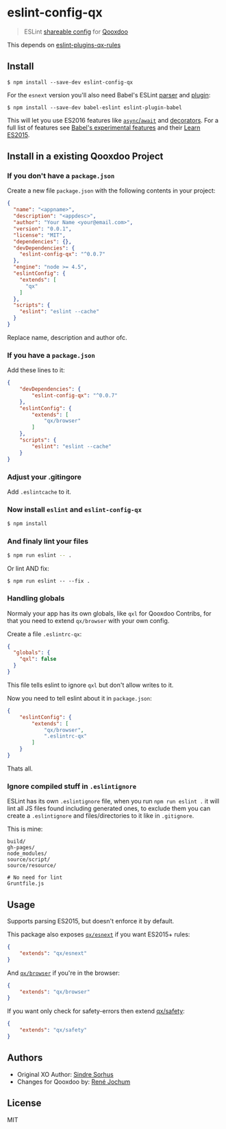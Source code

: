 # eslint-config-qx

> ESLint [shareable config](http://eslint.org/docs/developer-guide/shareable-configs.html) for [Qooxdoo](http://www.qooxdoo.org)

This depends on [eslint-plugins-qx-rules](https://github.com/drawstack/eslint-plugins-qx-rules)


## Install

```
$ npm install --save-dev eslint-config-qx
```

For the `esnext` version you'll also need Babel's ESLint [parser](https://github.com/babel/babel-eslint) and [plugin](https://github.com/babel/eslint-plugin-babel):

```
$ npm install --save-dev babel-eslint eslint-plugin-babel
```

This will let you use ES2016 features like [`async`/`await`](https://github.com/lukehoban/ecmascript-asyncawait) and [decorators](https://github.com/wycats/javascript-decorators). For a full list of features see [Babel's experimental features](https://babeljs.io/docs/usage/experimental/) and their [Learn ES2015](https://babeljs.io/docs/learn-es2015/).


## Install in a existing Qooxdoo Project


### If you don't have a `package.json`

Create a new file `package.json` with the following contents in your project:

```json
{
  "name": "<appname>",
  "description": "<appdesc>",
  "author": "Your Name <your@email.com>",
  "version": "0.0.1",
  "license": "MIT",
  "dependencies": {},
  "devDependencies": {
    "eslint-config-qx": "^0.0.7"
  },
  "engine": "node >= 4.5",
  "eslintConfig": {
    "extends": [
      "qx"
    ]
  },
  "scripts": {
    "eslint": "eslint --cache"
  }
}
```

Replace name, description and author ofc.


### If you have a `package.json`

Add these lines to it:

```json
{
	"devDependencies": {
		"eslint-config-qx": "^0.0.7"
	},
	"eslintConfig": {
		"extends": [
			"qx/browser"
		]
	},
	"scripts": {
		"eslint": "eslint --cache"
	}
}
```


### Adjust your .gitingore

Add `.eslintcache` to it.


### Now install `eslint` and `eslint-config-qx`

```bash
$ npm install
```

### And finaly lint your files

```bash
$ npm run eslint -- .
```

Or lint AND fix:
```
$ npm run eslint -- --fix .
```

### Handling globals

Normaly your app has its own globals, like `qxl` for Qooxdoo Contribs,
for that you need to extend `qx/browser` with your own config.

Create a file `.eslintrc-qx`:

```json
{
  "globals": {
    "qxl": false
  }
}
```

This file tells eslint to ignore `qxl` but don't allow writes to it.

Now you need to tell eslint about it in `package.json`:

```json
{
	"eslintConfig": {
		"extends": [
			"qx/browser",
			".eslintrc-qx"
		]
	}
}
```

Thats all.


### Ignore compiled stuff in `.eslintignore`

ESLint has its own `.eslintignore` file, when you run `npm run eslint .` it will lint
all JS files found including generated ones, to exclude them you can create a
`.eslintignore` and files/directories to it like in `.gitignore`.

This is mine:

```
build/
gh-pages/
node_modules/
source/script/
source/resource/

# No need for lint
Gruntfile.js
```


## Usage

Supports parsing ES2015, but doesn't enforce it by default.

This package also exposes [`qx/esnext`](esnext.js) if you want ES2015+ rules:

```json
{
	"extends": "qx/esnext"
}
```

And [`qx/browser`](browser.js) if you're in the browser:

```json
{
	"extends": "qx/browser"
}
```

If you want only check for safety-errors then extend [qx/safety](safety.js):

```json
{
	"extends": "qx/safety"
}
```


## Authors

- Original XO Author: [Sindre Sorhus](https://sindresorhus.com)
- Changes for Qooxdoo by: [René Jochum](https://rene.jochums.at)


## License

MIT
